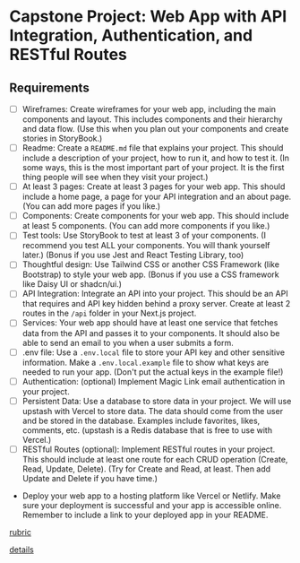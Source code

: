 # Capstone Project: Web App with API Integration, Authentication, and RESTful Routes

## Requirements

- [ ] Wireframes: Create wireframes for your web app, including the main components and layout. This includes components and their hierarchy and data flow. (Use this when you plan out your components and create stories in StoryBook.)
- [ ] Readme: Create a `README.md` file that explains your project. This should include a description of your project, how to run it, and how to test it. (In some ways, this is the most important part of your project. It is the first thing people will see when they visit your project.)
- [ ] At least 3 pages: Create at least 3 pages for your web app. This should include a home page, a page for your API integration and an about page. (You can add more pages if you like.)
- [ ] Components: Create components for your web app. This should include at least 5 components. (You can add more components if you like.)
- [ ] Test tools: Use StoryBook to test at least 3 of your components. (I recommend you test ALL your components. You will thank yourself later.) (Bonus if you use Jest and React Testing Library, too)
- [ ] Thoughtful design: Use Tailwind CSS or another CSS Framework (like Bootstrap) to style your web app. (Bonus if you use a CSS framework like Daisy UI or shadcn/ui.)
- [ ] API Integration: Integrate an API into your project. This should be an API that requires and API key hidden behind a proxy server. Create at least 2 routes in the `/api` folder in your Next.js project.
- [ ] Services: Your web app should have at least one service that fetches data from the API and passes it to your components. It should also be able to send an email to you when a user submits a form.
- [ ] .env file: Use a `.env.local` file to store your API key and other sensitive information. Make a `.env.local.example` file to show what keys are needed to run your app. (Don't put the actual keys in the example file!)
- [ ] Authentication: (optional) Implement Magic Link email authentication in your project.
- [ ] Persistent Data: Use a database to store data in your project. We will use upstash with Vercel to store data. The data should come from the user and be stored in the database. Examples include favorites, likes, comments, etc. (upstash is a Redis database that is free to use with Vercel.)
- [ ] RESTful Routes (optional): Implement RESTful routes in your project. This should include at least one route for each CRUD operation (Create, Read, Update, Delete). (Try for Create and Read, at least. Then add Update and Delete if you have time.)
- Deploy your web app to a hosting platform like Vercel or Netlify. Make sure your deployment is successful and your app is accessible online. Remember to include a link to your deployed app in your README.

[rubric](CAPSTONE-RUBRIC.md)

[details](CAPSTONE-RUBRIC-DETAILS.md)
